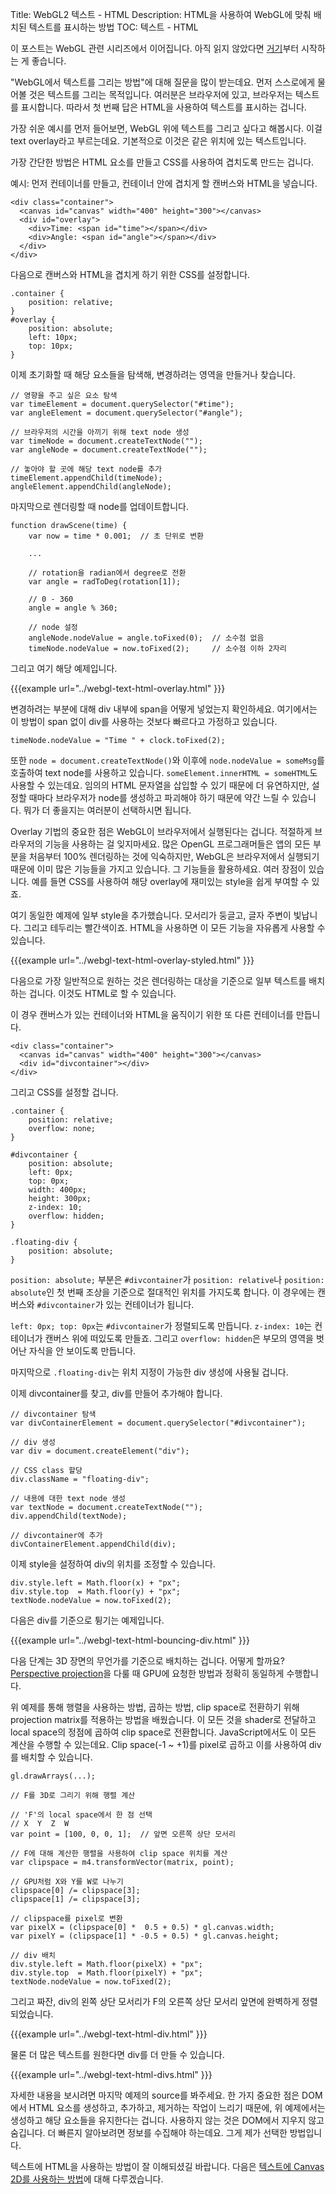 Title: WebGL2 텍스트 - HTML
Description: HTML을 사용하여 WebGL에 맞춰 배치된 텍스트를 표시하는 방법
TOC: 텍스트 - HTML


이 포스트는 WebGL 관련 시리즈에서 이어집니다.
아직 읽지 않았다면 [거기](webgl-3d-perspective.html)부터 시작하는 게 좋습니다.

"WebGL에서 텍스트를 그리는 방법"에 대해 질문을 많이 받는데요.
먼저 스스로에게 물어볼 것은 텍스트를 그리는 목적입니다.
여러분은 브라우저에 있고, 브라우저는 텍스트를 표시합니다.
따라서 첫 번째 답은 HTML을 사용하여 텍스트를 표시하는 겁니다.

가장 쉬운 예시를 먼저 들어보면, WebGL 위에 텍스트를 그리고 싶다고 해봅시다.
이걸 text overlay라고 부르는데요.
기본적으로 이것은 같은 위치에 있는 텍스트입니다.

가장 간단한 방법은 HTML 요소를 만들고 CSS를 사용하여 겹치도록 만드는 겁니다.

예시: 먼저 컨테이너를 만들고, 컨테이너 안에 겹치게 할 캔버스와 HTML을 넣습니다.

    <div class="container">
      <canvas id="canvas" width="400" height="300"></canvas>
      <div id="overlay">
        <div>Time: <span id="time"></span></div>
        <div>Angle: <span id="angle"></span></div>
      </div>
    </div>

다음으로 캔버스와 HTML을 겹치게 하기 위한 CSS를 설정합니다.

    .container {
        position: relative;
    }
    #overlay {
        position: absolute;
        left: 10px;
        top: 10px;
    }

이제 초기화할 때 해당 요소들을 탐색해, 변경하려는 영역을 만들거나 찾습니다.

    // 영향을 주고 싶은 요소 탐색
    var timeElement = document.querySelector("#time");
    var angleElement = document.querySelector("#angle");

    // 브라우저의 시간을 아끼기 위해 text node 생성
    var timeNode = document.createTextNode("");
    var angleNode = document.createTextNode("");

    // 놓아야 할 곳에 해당 text node를 추가
    timeElement.appendChild(timeNode);
    angleElement.appendChild(angleNode);

마지막으로 렌더링할 때 node를 업데이트합니다.

    function drawScene(time) {
        var now = time * 0.001;  // 초 단위로 변환

        ...

        // rotation을 radian에서 degree로 전환
        var angle = radToDeg(rotation[1]);

        // 0 - 360
        angle = angle % 360;

        // node 설정
        angleNode.nodeValue = angle.toFixed(0);  // 소수점 없음
        timeNode.nodeValue = now.toFixed(2);     // 소수점 이하 2자리

그리고 여기 해당 예제입니다.

{{{example url="../webgl-text-html-overlay.html" }}}

변경하려는 부분에 대해 div 내부에 span을 어떻게 넣었는지 확인하세요.
여기에서는 이 방법이 span 없이 div를 사용하는 것보다 빠르다고 가정하고 있습니다.

    timeNode.nodeValue = "Time " + clock.toFixed(2);

또한 `node = document.createTextNode()`와 이후에 `node.nodeValue = someMsg`를 호출하여 text node를 사용하고 있습니다.
`someElement.innerHTML = someHTML`도 사용할 수 있는데요.
임의의 HTML 문자열을 삽입할 수 있기 때문에 더 유연하지만, 설정할 때마다 브라우저가 node를 생성하고 파괴해야 하기 때문에 약간 느릴 수 있습니다.
뭐가 더 좋을지는 여러분이 선택하시면 됩니다.

Overlay 기법의 중요한 점은 WebGL이 브라우저에서 실행된다는 겁니다.
적절하게 브라우저의 기능을 사용하는 걸 잊지마세요.
많은 OpenGL 프로그래머들은 앱의 모든 부분을 처음부터 100% 렌더링하는 것에 익숙하지만, WebGL은 브라우저에서 실행되기 때문에 이미 많은 기능들을 가지고 있습니다.
그 기능들을 활용하세요.
여러 장점이 있습니다.
예를 들면 CSS를 사용하여 해당 overlay에 재미있는 style을 쉽게 부여할 수 있죠.

여기 동일한 예제에 일부 style을 추가했습니다.
모서리가 둥글고, 글자 주변이 빛납니다.
그리고 테두리는 빨간색이죠.
HTML을 사용하면 이 모든 기능을 자유롭게 사용할 수 있습니다.

{{{example url="../webgl-text-html-overlay-styled.html" }}}

다음으로 가장 일반적으로 원하는 것은 렌더링하는 대상을 기준으로 일부 텍스트를 배치하는 겁니다.
이것도 HTML로 할 수 있습니다.

이 경우 캔버스가 있는 컨테이너와 HTML을 움직이기 위한 또 다른 컨테이너를 만듭니다.

    <div class="container">
      <canvas id="canvas" width="400" height="300"></canvas>
      <div id="divcontainer"></div>
    </div>

그리고 CSS를 설정할 겁니다.

    .container {
        position: relative;
        overflow: none;
    }

    #divcontainer {
        position: absolute;
        left: 0px;
        top: 0px;
        width: 400px;
        height: 300px;
        z-index: 10;
        overflow: hidden;
    }

    .floating-div {
        position: absolute;
    }

`position: absolute;` 부분은 `#divcontainer`가 `position: relative`나 `position: absolute`인 첫 번째 조상을 기준으로 절대적인 위치를 가지도록 합니다.
이 경우에는 캔버스와 `#divcontainer`가 있는 컨테이너가 됩니다.

`left: 0px; top: 0px`는 `#divcontainer`가 정렬되도록 만듭니다.
`z-index: 10`는 컨테이너가 캔버스 위에 떠있도록 만들죠.
그리고 `overflow: hidden`은 부모의 영역을 벗어난 자식을 안 보이도록 만듭니다.

마지막으로 `.floating-div`는 위치 지정이 가능한 div 생성에 사용될 겁니다.

이제 divcontainer를 찾고, div를 만들어 추가해야 합니다.

    // divcontainer 탐색
    var divContainerElement = document.querySelector("#divcontainer");

    // div 생성
    var div = document.createElement("div");

    // CSS class 할당
    div.className = "floating-div";

    // 내용에 대한 text node 생성
    var textNode = document.createTextNode("");
    div.appendChild(textNode);

    // divcontainer에 추가
    divContainerElement.appendChild(div);

이제 style을 설정하여 div의 위치를 조정할 수 있습니다.

    div.style.left = Math.floor(x) + "px";
    div.style.top  = Math.floor(y) + "px";
    textNode.nodeValue = now.toFixed(2);

다음은 div를 기준으로 튕기는 예제입니다.

{{{example url="../webgl-text-html-bouncing-div.html" }}}

다음 단계는 3D 장면의 무언가를 기준으로 배치하는 겁니다.
어떻게 할까요?
[Perspective projection](webgl-3d-perspective.html)을 다룰 때 GPU에 요청한 방법과 정확히 동일하게 수행합니다.

위 예제를 통해 행렬을 사용하는 방법, 곱하는 방법, clip space로 전환하기 위해 projection matrix를 적용하는 방법을 배웠습니다.
이 모든 것을 shader로 전달하고 local space의 정점에 곱하여 clip space로 전환합니다.
JavaScript에서도 이 모든 계산을 수행할 수 있는데요.
Clip space(-1 ~ +1)를 pixel로 곱하고 이를 사용하여 div를 배치할 수 있습니다.

    gl.drawArrays(...);

    // F를 3D로 그리기 위해 행렬 계산

    // 'F'의 local space에서 한 점 선택
    // X  Y  Z  W
    var point = [100, 0, 0, 1];  // 앞면 오른쪽 상단 모서리

    // F에 대해 계산한 행렬을 사용하여 clip space 위치를 계산
    var clipspace = m4.transformVector(matrix, point);

    // GPU처럼 X와 Y를 W로 나누기
    clipspace[0] /= clipspace[3];
    clipspace[1] /= clipspace[3];

    // clipspace를 pixel로 변환
    var pixelX = (clipspace[0] *  0.5 + 0.5) * gl.canvas.width;
    var pixelY = (clipspace[1] * -0.5 + 0.5) * gl.canvas.height;

    // div 배치
    div.style.left = Math.floor(pixelX) + "px";
    div.style.top  = Math.floor(pixelY) + "px";
    textNode.nodeValue = now.toFixed(2);

그리고 짜잔, div의 왼쪽 상단 모서리가 F의 오른쪽 상단 모서리 앞면에 완벽하게 정렬되었습니다.

{{{example url="../webgl-text-html-div.html" }}}

물론 더 많은 텍스트를 원한다면 div를 더 만들 수 있습니다.

{{{example url="../webgl-text-html-divs.html" }}}

자세한 내용을 보시려면 마지막 예제의 source를 봐주세요.
한 가지 중요한 점은 DOM에서 HTML 요소를 생성하고, 추가하고, 제거하는 작업이 느리기 때문에, 위 예제에서는 생성하고 해당 요소들을 유지한다는 겁니다.
사용하지 않는 것은 DOM에서 지우지 않고 숨깁니다.
더 빠른지 알아보려면 정보를 수집해야 하는데요.
그게 제가 선택한 방법입니다.

텍스트에 HTML을 사용하는 방법이 잘 이해되셨길 바랍니다.
다음은 [텍스트에 Canvas 2D를 사용하는 방법](webgl-text-canvas2d.html)에 대해 다루겠습니다.

